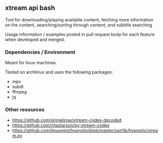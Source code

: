## xtream api bash

Tool for downloading/playing available content, fetching more information on the content, searching/sorting through content, and subtitle searching

Usage information / examples posted in pull request body for each feature when developed and merged.

### Dependencies / Environment
Meant for linux machines.

Tested on archlinux and uses the following packages:  
* mpv
* subdl
* ffmpeg
* jq

### Other resources
* https://github.com/grimelinse/xtream-codes-decoded
* https://github.com/chazlarson/py-xtream-codes
* https://github.com/linuxmint/hypnotix/blob/master/usr/lib/hypnotix/xtream.py
